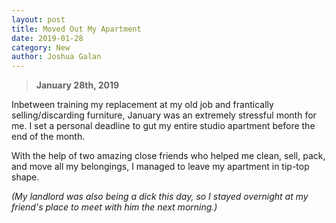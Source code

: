 ```yaml
---
layout: post
title: Moved Out My Apartment
date: 2019-01-28 
category: New
author: Joshua Galan
---
```


> **January 28th, 2019**

Inbetween training my replacement at my old job and frantically selling/discarding furniture, January was an extremely stressful month for me. I set a personal deadline to gut my entire studio apartment before the end of the month. 

With the help of two amazing close friends who helped me clean, sell, pack, and move all my belongings, I managed to leave my apartment in tip-top shape. 

_(My landlord was also being a dick this day, so I stayed overnight at my friend's place to meet with him the next morning.)_